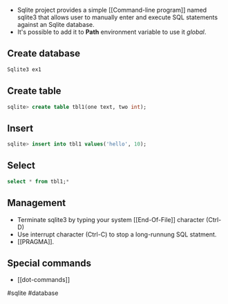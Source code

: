 - Sqlite project provides a simple [[Command-line program]] named sqlite3 that allows user to manually enter and execute SQL statements against an Sqlite database.
- It's possible to add it to **Path** environment variable to use it *global*.

## Create database

```sql
Sqlite3 ex1
```

## Create table

```sql
sqlite> create table tbl1(one text, two int);
```

## Insert

```sql
sqlite> insert into tbl1 values('hello', 10);
```

## Select

```sql
select * from tbl1;*
```

## Management

- Terminate sqlite3 by typing your system [[End-Of-File]] character (Ctrl-D)
- Use interrupt character (Ctrl-C) to stop a long-runnung SQL statment.
- [[PRAGMA]].

## Special commands

- [[dot-commands]]

#sqlite #database 


